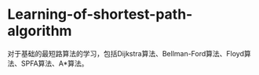 # Learning-of-shortest-path-algorithm
对于基础的最短路算法的学习，包括Dijkstra算法、Bellman-Ford算法、Floyd算法、SPFA算法、A*算法。

